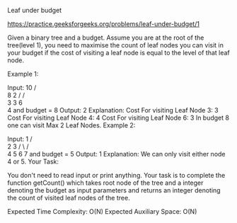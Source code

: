 Leaf under budget

https://practice.geeksforgeeks.org/problems/leaf-under-budget/1

Given a binary tree and a budget. Assume you are at the root of the tree(level 1), you need to maximise the count of leaf nodes you can visit in your budget if the cost of visiting a leaf node is equal to the level of that leaf node.

Example 1:

Input: 
                  10
                /    \
               8      2
             /      /   \
            3      3     6
                    \
                     4
and budget = 8
Output: 2
Explanation:
Cost For visiting Leaf Node 3: 3
Cost For visiting Leaf Node 4: 4
Cost For visiting Leaf Node 6: 3
In budget 8 one can visit Max 2 Leaf Nodes.
Example 2:

Input: 
         1
       /   \
      2     3
     / \   / \
    4   5 6   7
and budget = 5
Output: 1
Explanation: We can only visit either node 4 or 5.
Your Task:

You don't need to read input or print anything. Your task is to complete the function getCount() which takes root node of the tree and a integer denoting the budget as input parameters and returns an integer denoting the count of visited leaf nodes of the tree.

Expected Time Complexity: O(N)
Expected Auxiliary Space: O(N)
